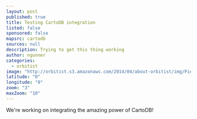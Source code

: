 ```yaml
---
layout: post
published: true
title: Testing CartoDB integration
listed: false
sponsored: false
mapsrc: cartodb
sources: null
description: Trying to get this thing working
author: ngunner
categories: 
  - orbitist
image: "http://orbitist.s3.amazonaws.com/2014/04/about-orbitist/img/Piers_Sellers_spacewalkedit.jpg"
latitude: "0"
longitude: "0"
zoom: "3"
maxZoom: "10"
---
```


We're working on integrating the amazing power of CartoDB!
